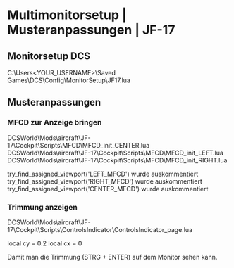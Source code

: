 # Multimonitorsetup | Musteranpassungen | JF-17

## Monitorsetup DCS

C:\Users\<YOUR_USERNAME>\Saved Games\DCS\Config\MonitorSetup\JF17.lua

## Musteranpassungen

### MFCD zur Anzeige bringen

DCSWorld\Mods\aircraft\JF-17\Cockpit\Scripts\MFCD\MFCD_init_CENTER.lua
DCSWorld\Mods\aircraft\JF-17\Cockpit\Scripts\MFCD\MFCD_init_LEFT.lua
DCSWorld\Mods\aircraft\JF-17\Cockpit\Scripts\MFCD\MFCD_init_RIGHT.lua

try_find_assigned_viewport('LEFT_MFCD') wurde auskommentiert
try_find_assigned_viewport('RIGHT_MFCD') wurde auskommentiert
try_find_assigned_viewport('CENTER_MFCD') wurde auskommentiert


### Trimmung anzeigen

DCSWorld\Mods\aircraft\JF-17\Cockpit\Scripts\ControlsIndicator\ControlsIndicator_page.lua

local cy = 0.2
local cx = 0

Damit man die Trimmung (STRG + ENTER) auf dem Monitor sehen kann.

